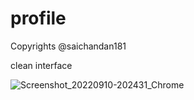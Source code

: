 # profile
Copyrights @saichandan181

clean interface

![Screenshot_20220910-202431_Chrome](https://user-images.githubusercontent.com/103426649/189490879-646d2bf5-fefb-4492-813c-762ee43fd8e9.png)
